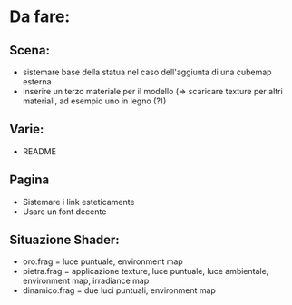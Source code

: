 # Da fare:

## Scena:

* sistemare base della statua nel caso dell'aggiunta di una cubemap esterna
* inserire un terzo materiale per il modello (=> scaricare texture per altri materiali, ad esempio uno in legno (?))

## Varie:

* README

## Pagina

* Sistemare i link esteticamente
* Usare un font decente

## Situazione Shader:

* oro.frag = luce puntuale, environment map
* pietra.frag = applicazione texture, luce puntuale, luce ambientale, environment map, irradiance map
* dinamico.frag = due luci puntuali, environment map
